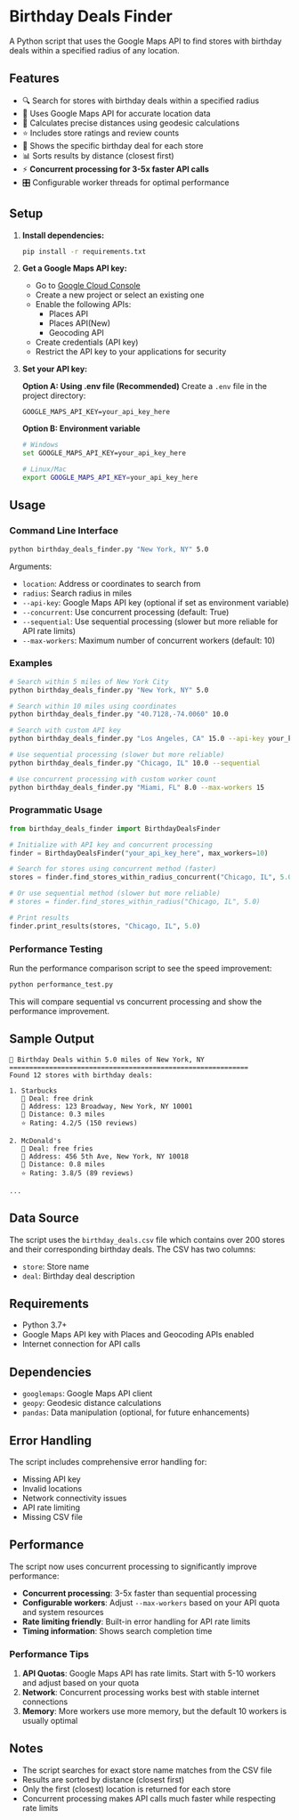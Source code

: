 # Birthday Deals Finder

A Python script that uses the Google Maps API to find stores with birthday deals within a specified radius of any location.

## Features

- 🔍 Search for stores with birthday deals within a specified radius
- 📍 Uses Google Maps API for accurate location data
- 📏 Calculates precise distances using geodesic calculations
- ⭐ Includes store ratings and review counts
- 🎁 Shows the specific birthday deal for each store
- 📊 Sorts results by distance (closest first)
- ⚡ **Concurrent processing for 3-5x faster API calls**
- 🎛️ Configurable worker threads for optimal performance

## Setup

1. **Install dependencies:**
   ```bash
   pip install -r requirements.txt
   ```

2. **Get a Google Maps API key:**
   - Go to [Google Cloud Console](https://console.cloud.google.com/)
   - Create a new project or select an existing one
   - Enable the following APIs:
     - Places API
     - Places API(New)
     - Geocoding API
   - Create credentials (API key)
   - Restrict the API key to your applications for security

3. **Set your API key:**
   
   **Option A: Using .env file (Recommended)**
   Create a `.env` file in the project directory:
   ```
   GOOGLE_MAPS_API_KEY=your_api_key_here
   ```
   
   **Option B: Environment variable**
   ```bash
   # Windows
   set GOOGLE_MAPS_API_KEY=your_api_key_here
   
   # Linux/Mac
   export GOOGLE_MAPS_API_KEY=your_api_key_here
   ```

## Usage

### Command Line Interface

```bash
python birthday_deals_finder.py "New York, NY" 5.0
```

Arguments:
- `location`: Address or coordinates to search from
- `radius`: Search radius in miles
- `--api-key`: Google Maps API key (optional if set as environment variable)
- `--concurrent`: Use concurrent processing (default: True)
- `--sequential`: Use sequential processing (slower but more reliable for API rate limits)
- `--max-workers`: Maximum number of concurrent workers (default: 10)

### Examples

```bash
# Search within 5 miles of New York City
python birthday_deals_finder.py "New York, NY" 5.0

# Search within 10 miles using coordinates
python birthday_deals_finder.py "40.7128,-74.0060" 10.0

# Search with custom API key
python birthday_deals_finder.py "Los Angeles, CA" 15.0 --api-key your_key_here

# Use sequential processing (slower but more reliable)
python birthday_deals_finder.py "Chicago, IL" 10.0 --sequential

# Use concurrent processing with custom worker count
python birthday_deals_finder.py "Miami, FL" 8.0 --max-workers 15
```

### Programmatic Usage

```python
from birthday_deals_finder import BirthdayDealsFinder

# Initialize with API key and concurrent processing
finder = BirthdayDealsFinder("your_api_key_here", max_workers=10)

# Search for stores using concurrent method (faster)
stores = finder.find_stores_within_radius_concurrent("Chicago, IL", 5.0)

# Or use sequential method (slower but more reliable)
# stores = finder.find_stores_within_radius("Chicago, IL", 5.0)

# Print results
finder.print_results(stores, "Chicago, IL", 5.0)
```

### Performance Testing

Run the performance comparison script to see the speed improvement:

```bash
python performance_test.py
```

This will compare sequential vs concurrent processing and show the performance improvement.

## Sample Output

```
🎂 Birthday Deals within 5.0 miles of New York, NY
============================================================
Found 12 stores with birthday deals:

1. Starbucks
   🎁 Deal: free drink
   📍 Address: 123 Broadway, New York, NY 10001
   📏 Distance: 0.3 miles
   ⭐ Rating: 4.2/5 (150 reviews)

2. McDonald's
   🎁 Deal: free fries
   📍 Address: 456 5th Ave, New York, NY 10018
   📏 Distance: 0.8 miles
   ⭐ Rating: 3.8/5 (89 reviews)

...
```

## Data Source

The script uses the `birthday_deals.csv` file which contains over 200 stores and their corresponding birthday deals. The CSV has two columns:
- `store`: Store name
- `deal`: Birthday deal description

## Requirements

- Python 3.7+
- Google Maps API key with Places and Geocoding APIs enabled
- Internet connection for API calls

## Dependencies

- `googlemaps`: Google Maps API client
- `geopy`: Geodesic distance calculations
- `pandas`: Data manipulation (optional, for future enhancements)

## Error Handling

The script includes comprehensive error handling for:
- Missing API key
- Invalid locations
- Network connectivity issues
- API rate limiting
- Missing CSV file

## Performance

The script now uses concurrent processing to significantly improve performance:

- **Concurrent processing**: 3-5x faster than sequential processing
- **Configurable workers**: Adjust `--max-workers` based on your API quota and system resources
- **Rate limiting friendly**: Built-in error handling for API rate limits
- **Timing information**: Shows search completion time

### Performance Tips

1. **API Quotas**: Google Maps API has rate limits. Start with 5-10 workers and adjust based on your quota
2. **Network**: Concurrent processing works best with stable internet connections
3. **Memory**: More workers use more memory, but the default 10 workers is usually optimal

## Notes

- The script searches for exact store name matches from the CSV file
- Results are sorted by distance (closest first)
- Only the first (closest) location is returned for each store
- Concurrent processing makes API calls much faster while respecting rate limits
